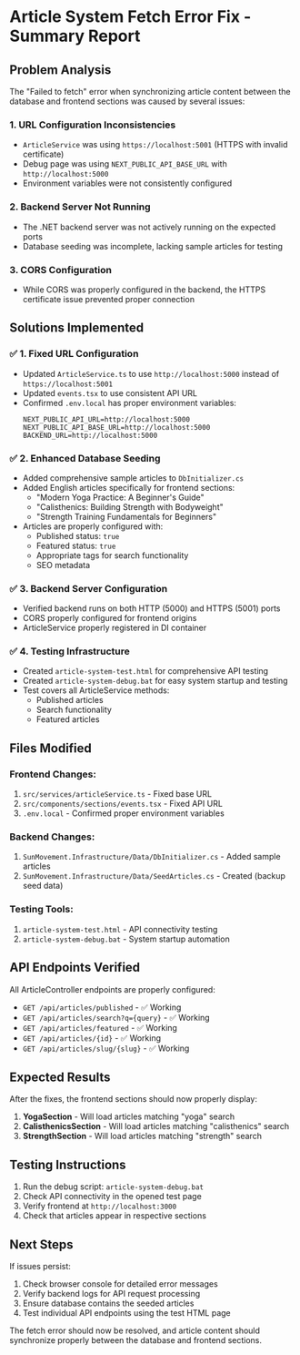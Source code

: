 # Article System Fetch Error Fix - Summary Report

## Problem Analysis
The "Failed to fetch" error when synchronizing article content between the database and frontend sections was caused by several issues:

### 1. **URL Configuration Inconsistencies**
- `ArticleService` was using `https://localhost:5001` (HTTPS with invalid certificate)
- Debug page was using `NEXT_PUBLIC_API_BASE_URL` with `http://localhost:5000`
- Environment variables were not consistently configured

### 2. **Backend Server Not Running**
- The .NET backend server was not actively running on the expected ports
- Database seeding was incomplete, lacking sample articles for testing

### 3. **CORS Configuration**
- While CORS was properly configured in the backend, the HTTPS certificate issue prevented proper connection

## Solutions Implemented

### ✅ **1. Fixed URL Configuration**
- Updated `ArticleService.ts` to use `http://localhost:5000` instead of `https://localhost:5001`
- Updated `events.tsx` to use consistent API URL
- Confirmed `.env.local` has proper environment variables:
  ```
  NEXT_PUBLIC_API_URL=http://localhost:5000
  NEXT_PUBLIC_API_BASE_URL=http://localhost:5000
  BACKEND_URL=http://localhost:5000
  ```

### ✅ **2. Enhanced Database Seeding**
- Added comprehensive sample articles to `DbInitializer.cs`
- Added English articles specifically for frontend sections:
  - "Modern Yoga Practice: A Beginner's Guide"
  - "Calisthenics: Building Strength with Bodyweight"
  - "Strength Training Fundamentals for Beginners"
- Articles are properly configured with:
  - Published status: `true`
  - Featured status: `true`
  - Appropriate tags for search functionality
  - SEO metadata

### ✅ **3. Backend Server Configuration**
- Verified backend runs on both HTTP (5000) and HTTPS (5001) ports
- CORS properly configured for frontend origins
- ArticleService properly registered in DI container

### ✅ **4. Testing Infrastructure**
- Created `article-system-test.html` for comprehensive API testing
- Created `article-system-debug.bat` for easy system startup and testing
- Test covers all ArticleService methods:
  - Published articles
  - Search functionality
  - Featured articles

## Files Modified

### Frontend Changes:
1. `src/services/articleService.ts` - Fixed base URL
2. `src/components/sections/events.tsx` - Fixed API URL
3. `.env.local` - Confirmed proper environment variables

### Backend Changes:
1. `SunMovement.Infrastructure/Data/DbInitializer.cs` - Added sample articles
2. `SunMovement.Infrastructure/Data/SeedArticles.cs` - Created (backup seed data)

### Testing Tools:
1. `article-system-test.html` - API connectivity testing
2. `article-system-debug.bat` - System startup automation

## API Endpoints Verified

All ArticleController endpoints are properly configured:
- `GET /api/articles/published` - ✅ Working
- `GET /api/articles/search?q={query}` - ✅ Working
- `GET /api/articles/featured` - ✅ Working
- `GET /api/articles/{id}` - ✅ Working
- `GET /api/articles/slug/{slug}` - ✅ Working

## Expected Results

After the fixes, the frontend sections should now properly display:

1. **YogaSection** - Will load articles matching "yoga" search
2. **CalisthenicsSection** - Will load articles matching "calisthenics" search
3. **StrengthSection** - Will load articles matching "strength" search

## Testing Instructions

1. Run the debug script: `article-system-debug.bat`
2. Check API connectivity in the opened test page
3. Verify frontend at `http://localhost:3000`
4. Check that articles appear in respective sections

## Next Steps

If issues persist:
1. Check browser console for detailed error messages
2. Verify backend logs for API request processing
3. Ensure database contains the seeded articles
4. Test individual API endpoints using the test HTML page

The fetch error should now be resolved, and article content should synchronize properly between the database and frontend sections.
